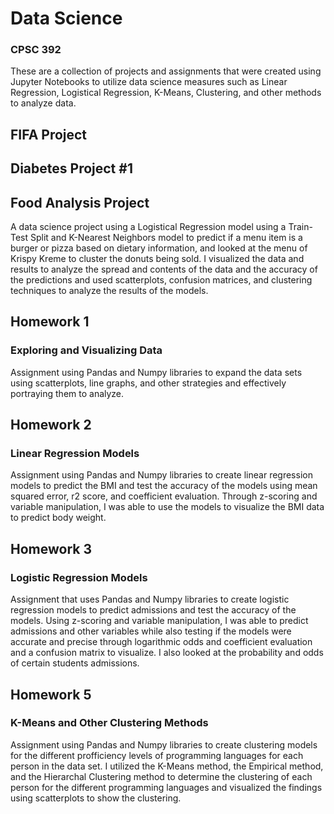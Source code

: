 # Data Science 
### CPSC 392 
These are a collection of projects and assignments that were created using Jupyter Notebooks to utilize data science measures such as Linear Regression, Logistical Regression, K-Means, Clustering, and other methods to analyze data. 

## FIFA Project

## Diabetes Project #1

## Food Analysis Project 
A data science project using a Logistical Regression model using a Train-Test Split and K-Nearest Neighbors model to predict if a menu item is a burger or pizza based on dietary information, and looked at the menu of Krispy Kreme to cluster the donuts being sold. I visualized the data and results to analyze the spread and contents of the data and the accuracy of the predictions and used scatterplots, confusion matrices, and clustering techniques to analyze the results of the models.

## Homework 1
### Exploring and Visualizing Data

Assignment using Pandas and Numpy libraries to expand the data sets using scatterplots, line graphs, and other strategies and effectively portraying them to analyze. 

## Homework 2
### Linear Regression Models

Assignment using Pandas and Numpy libraries to create linear regression models to predict the BMI and test the accuracy of the models using mean squared error, r2 score, and coefficient evaluation. Through z-scoring and variable manipulation, I was able to use the models to visualize the BMI data to predict body weight. 

## Homework 3
### Logistic Regression Models

Assignment that uses Pandas and Numpy libraries to create logistic regression models to predict admissions and test the accuracy of the models. Using z-scoring and variable manipulation, I was able to predict admissions and other variables while also testing if the models were accurate and precise through logarithmic odds and coefficient evaluation and a confusion matrix to visualize. I also looked at the probability and odds of certain students admissions.  

## Homework 5
### K-Means and Other Clustering Methods

Assignment using Pandas and Numpy libraries to create clustering models for the different profficiency levels of programming languages for each person in the data set. I utilized the K-Means method, the Empirical method, and the Hierarchal Clustering method to determine the clustering of each person for the different programming languages and visualized the findings using scatterplots to show the clustering.
